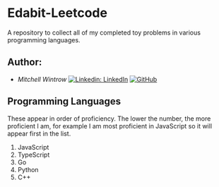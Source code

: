 # Edabit-Leetcode
A repository to collect all of my completed toy problems in various programming languages.

## Author:
- *Mitchell Wintrow* [![Linkedin: LinkedIn](https://img.shields.io/badge/linkedin-%230077B5.svg?style=for-the-badge&logo=linkedin&logoColor=white&link=https://www.linkedin.com/in/kevinzhugao/)](https://www.linkedin.com/in/mitchell-wintrow-87b180216/) [![GitHub](https://img.shields.io/badge/github-%23121011.svg?style=for-the-badge&logo=github&logoColor=white&link=https://github.com/Daniel-Ghaly)](https://github.com/mrrobotisreal)

## Programming Languages
These appear in order of proficiency. The lower the number, the more proficient I am, for example I am most proficient in JavaScript so it will appear first in the list.
1. JavaScript
2. TypeScript
3. Go
4. Python
5. C++
